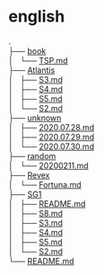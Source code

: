 # english
.  
├── [book](book)  
│   └── [TSP.md](book/TSP.md)  
├── [Atlantis](Atlantis)  
│   ├── [S3.md](Atlantis/S3.md)  
│   ├── [S4.md](Atlantis/S4.md)  
│   ├── [S5.md](Atlantis/S5.md)  
│   └── [S2.md](Atlantis/S2.md)  
├── [unknown](unknown)  
│   ├── [2020.07.28.md](unknown/2020.07.28.md)  
│   ├── [2020.07.29.md](unknown/2020.07.29.md)  
│   └── [2020.07.30.md](unknown/2020.07.30.md)  
├── [random](random)  
│   └── [20200211.md](random/20200211.md)  
├── [Revex](Revex)  
│   └── [Fortuna.md](Revex/Fortuna.md)  
├── [SG1](SG1)  
│   ├── [README.md](SG1/README.md)  
│   ├── [S8.md](SG1/S8.md)  
│   ├── [S3.md](SG1/S3.md)  
│   ├── [S4.md](SG1/S4.md)  
│   ├── [S5.md](SG1/S5.md)  
│   └── [S2.md](SG1/S2.md)  
└── [README.md](README.md)  
